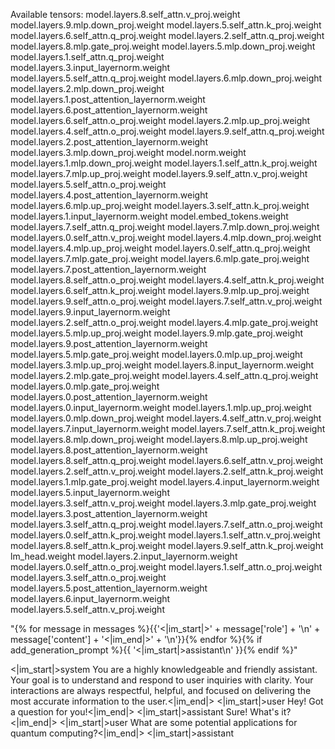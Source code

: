Available tensors:
model.layers.8.self_attn.v_proj.weight
model.layers.9.mlp.down_proj.weight
model.layers.5.self_attn.k_proj.weight
model.layers.6.self_attn.q_proj.weight
model.layers.2.self_attn.q_proj.weight
model.layers.8.mlp.gate_proj.weight
model.layers.5.mlp.down_proj.weight
model.layers.1.self_attn.q_proj.weight
model.layers.3.input_layernorm.weight
model.layers.5.self_attn.q_proj.weight
model.layers.6.mlp.down_proj.weight
model.layers.2.mlp.down_proj.weight
model.layers.1.post_attention_layernorm.weight
model.layers.6.post_attention_layernorm.weight
model.layers.6.self_attn.o_proj.weight
model.layers.2.mlp.up_proj.weight
model.layers.4.self_attn.o_proj.weight
model.layers.9.self_attn.q_proj.weight
model.layers.2.post_attention_layernorm.weight
model.layers.3.mlp.down_proj.weight
model.norm.weight
model.layers.1.mlp.down_proj.weight
model.layers.1.self_attn.k_proj.weight
model.layers.7.mlp.up_proj.weight
model.layers.9.self_attn.v_proj.weight
model.layers.5.self_attn.o_proj.weight
model.layers.4.post_attention_layernorm.weight
model.layers.6.mlp.up_proj.weight
model.layers.3.self_attn.k_proj.weight
model.layers.1.input_layernorm.weight
model.embed_tokens.weight
model.layers.7.self_attn.q_proj.weight
model.layers.7.mlp.down_proj.weight
model.layers.0.self_attn.v_proj.weight
model.layers.4.mlp.down_proj.weight
model.layers.4.mlp.up_proj.weight
model.layers.0.self_attn.q_proj.weight
model.layers.7.mlp.gate_proj.weight
model.layers.6.mlp.gate_proj.weight
model.layers.7.post_attention_layernorm.weight
model.layers.8.self_attn.o_proj.weight
model.layers.4.self_attn.k_proj.weight
model.layers.6.self_attn.k_proj.weight
model.layers.9.mlp.up_proj.weight
model.layers.9.self_attn.o_proj.weight
model.layers.7.self_attn.v_proj.weight
model.layers.9.input_layernorm.weight
model.layers.2.self_attn.o_proj.weight
model.layers.4.mlp.gate_proj.weight
model.layers.5.mlp.up_proj.weight
model.layers.9.mlp.gate_proj.weight
model.layers.9.post_attention_layernorm.weight
model.layers.5.mlp.gate_proj.weight
model.layers.0.mlp.up_proj.weight
model.layers.3.mlp.up_proj.weight
model.layers.8.input_layernorm.weight
model.layers.2.mlp.gate_proj.weight
model.layers.4.self_attn.q_proj.weight
model.layers.0.mlp.gate_proj.weight
model.layers.0.post_attention_layernorm.weight
model.layers.0.input_layernorm.weight
model.layers.1.mlp.up_proj.weight
model.layers.0.mlp.down_proj.weight
model.layers.4.self_attn.v_proj.weight
model.layers.7.input_layernorm.weight
model.layers.7.self_attn.k_proj.weight
model.layers.8.mlp.down_proj.weight
model.layers.8.mlp.up_proj.weight
model.layers.8.post_attention_layernorm.weight
model.layers.8.self_attn.q_proj.weight
model.layers.6.self_attn.v_proj.weight
model.layers.2.self_attn.v_proj.weight
model.layers.2.self_attn.k_proj.weight
model.layers.1.mlp.gate_proj.weight
model.layers.4.input_layernorm.weight
model.layers.5.input_layernorm.weight
model.layers.3.self_attn.v_proj.weight
model.layers.3.mlp.gate_proj.weight
model.layers.3.post_attention_layernorm.weight
model.layers.3.self_attn.q_proj.weight
model.layers.7.self_attn.o_proj.weight
model.layers.0.self_attn.k_proj.weight
model.layers.1.self_attn.v_proj.weight
model.layers.8.self_attn.k_proj.weight
model.layers.9.self_attn.k_proj.weight
lm_head.weight
model.layers.2.input_layernorm.weight
model.layers.0.self_attn.o_proj.weight
model.layers.1.self_attn.o_proj.weight
model.layers.3.self_attn.o_proj.weight
model.layers.5.post_attention_layernorm.weight
model.layers.6.input_layernorm.weight
model.layers.5.self_attn.v_proj.weight

"{% for message in messages %}{{'<|im_start|>' + message['role'] + '\n' + message['content'] + '<|im_end|>' + '\n'}}{% endfor %}{% if add_generation_prompt %}{{ '<|im_start|>assistant\n' }}{% endif %}"

<|im_start|>system
You are a highly knowledgeable and friendly assistant. Your goal is to understand and respond to user inquiries with clarity. Your interactions are always respectful, helpful, and focused on delivering the most accurate information to the user.<|im_end|>
<|im_start|>user
Hey! Got a question for you!<|im_end|>
<|im_start|>assistant
Sure! What's it?<|im_end|>
<|im_start|>user
What are some potential applications for quantum computing?<|im_end|>
<|im_start|>assistant
